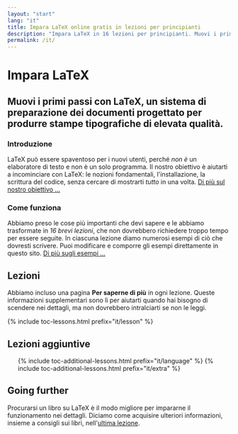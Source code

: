 ```yaml
---
layout: "start"
lang: "it"
title: Impara LaTeX online gratis in lezioni per principianti
description: "Impara LaTeX in 16 lezioni per principianti. Muovi i primi passi con LaTeX, un sistema di preparazione dei documenti progettato per produrre stampe tipografiche di elevata qualità."
permalink: /it/
---
```


# Impara LaTeX

<h2 class="heading__introduction">Muovi i primi passi con LaTeX, un sistema di preparazione dei documenti progettato per produrre stampe tipografiche di elevata qualità.</h2>

<div
  class="text-columns">
  <section>
    <h3 class="text-columns__heading">Introduzione</h3>
    <p>LaTeX può essere spaventoso per i nuovi utenti, perché <em>non è</em> un elaboratore di testo 
    e non è un solo programma. Il nostro obiettivo è aiutarti a incominciare 
    con LaTeX: le nozioni fondamentali, l'installazione, la scrittura del codice, senza 
    cercare di mostrarti <em>tutto</em> in una volta. <a href="./mission">Di più sul nostro obiettivo &hellip;</a></p>
  </section>
  <section>
    <h3 class="text-columns__heading">Come funziona</h3>
      <p>Abbiamo preso le cose più importanti che devi sapere e le abbiamo trasformate in <em>16 brevi lezioni</em>, che non dovrebbero richiedere troppo tempo per essere seguite. In ciascuna lezione diamo numerosi esempi di ciò che dovresti scrivere. Puoi modificare e comporre gli esempi direttamente in questo sito. <a href="./help#examples">Di più sugli esempi &hellip;</a></p>
  </section>
</div>

<h2 class="heading__toc" id="toc">Lezioni</h2>

<p class="paragraph__toc">Abbiamo incluso una pagina <b>Per saperne di più</b> in ogni lezione. Queste informazioni supplementari sono lì per aiutarti quando hai bisogno di scendere nei dettagli, ma non dovrebbero intralciarti se non le leggi.</p>

{% include toc-lessons.html prefix="it/lesson" %}

<h2 class="heading__toc">Lezioni aggiuntive</h2>
<ul class="lessons-toc">
  {% include toc-additional-lessons.html prefix="it/language" %}
  {% include toc-additional-lessons.html prefix="it/extra" %}
</ul>

## Going further

Procurarsi un libro su LaTeX è il modo migliore per impararne il funzionamento nei dettagli. Diciamo come acquisire ulteriori informazioni, insieme a consigli sui libri, nell'[ultima lezione](./lesson-16).

